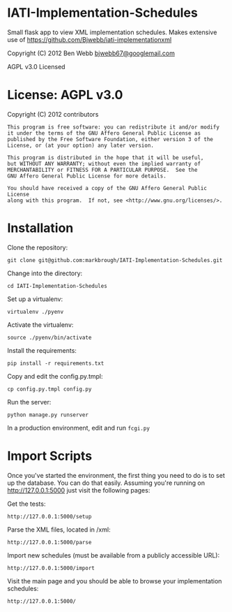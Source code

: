 IATI-Implementation-Schedules
=============================

Small flask app to view XML implementation schedules. Makes extensive use of
https://github.com/Bjwebb/iati-implementationxml

Copyright (C) 2012 Ben Webb <bjwebb67@googlemail.com>

AGPL v3.0 Licensed

License: AGPL v3.0
==================

Copyright (C) 2012 contributors

    This program is free software: you can redistribute it and/or modify
    it under the terms of the GNU Affero General Public License as
    published by the Free Software Foundation, either version 3 of the
    License, or (at your option) any later version.

    This program is distributed in the hope that it will be useful,
    but WITHOUT ANY WARRANTY; without even the implied warranty of
    MERCHANTABILITY or FITNESS FOR A PARTICULAR PURPOSE.  See the
    GNU Affero General Public License for more details.

    You should have received a copy of the GNU Affero General Public License
    along with this program.  If not, see <http://www.gnu.org/licenses/>.

Installation
============

Clone the repository:

    git clone git@github.com:markbrough/IATI-Implementation-Schedules.git

Change into the directory:

    cd IATI-Implementation-Schedules

Set up a virtualenv:

    virtualenv ./pyenv

Activate the virtualenv:

    source ./pyenv/bin/activate

Install the requirements:

    pip install -r requirements.txt

Copy and edit the config.py.tmpl:

    cp config.py.tmpl config.py

Run the server:

    python manage.py runserver

In a production environment, edit and run `fcgi.py`

Import Scripts
==============

Once you've started the environment, the first thing you need to do is to set up the database. You can do that easily. Assuming you're running on http://127.0.0.1:5000 just visit the following pages:

Get the tests:

    http://127.0.0.1:5000/setup

Parse the XML files, located in /xml: 

    http://127.0.0.1:5000/parse

Import new schedules (must be available from a publicly accessible URL): 

    http://127.0.0.1:5000/import

Visit the main page and you should be able to browse your implementation schedules: 

    http://127.0.0.1:5000/
